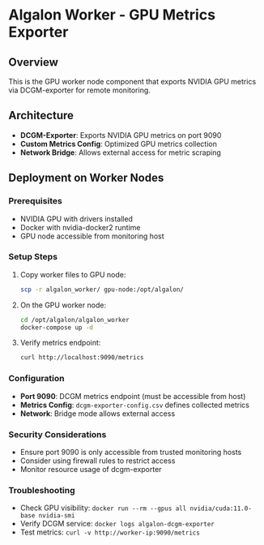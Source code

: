 # Algalon Worker - GPU Metrics Exporter

## Overview
This is the GPU worker node component that exports NVIDIA GPU metrics via DCGM-exporter for remote monitoring.

## Architecture
- **DCGM-Exporter**: Exports NVIDIA GPU metrics on port 9090
- **Custom Metrics Config**: Optimized GPU metrics collection
- **Network Bridge**: Allows external access for metric scraping

## Deployment on Worker Nodes

### Prerequisites
- NVIDIA GPU with drivers installed
- Docker with nvidia-docker2 runtime
- GPU node accessible from monitoring host

### Setup Steps
1. Copy worker files to GPU node:
   ```bash
   scp -r algalon_worker/ gpu-node:/opt/algalon/
   ```

2. On the GPU worker node:
   ```bash
   cd /opt/algalon/algalon_worker
   docker-compose up -d
   ```

3. Verify metrics endpoint:
   ```bash
   curl http://localhost:9090/metrics
   ```

### Configuration
- **Port 9090**: DCGM metrics endpoint (must be accessible from host)
- **Metrics Config**: `dcgm-exporter-config.csv` defines collected metrics
- **Network**: Bridge mode allows external access

### Security Considerations
- Ensure port 9090 is only accessible from trusted monitoring hosts
- Consider using firewall rules to restrict access
- Monitor resource usage of dcgm-exporter

### Troubleshooting
- Check GPU visibility: `docker run --rm --gpus all nvidia/cuda:11.0-base nvidia-smi`
- Verify DCGM service: `docker logs algalon-dcgm-exporter`
- Test metrics: `curl -v http://worker-ip:9090/metrics`